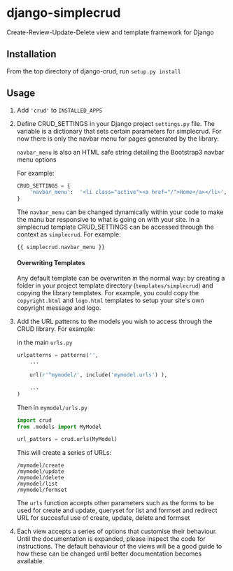 # django-simplecrud

Create-Review-Update-Delete view and template framework for Django


## Installation

From the top directory of django-crud, run `setup.py install` 


## Usage

1. Add `'crud'` to `INSTALLED_APPS`

2. Define CRUD_SETTINGS in your Django project `settings.py` file. The variable 
is a dictionary that sets certain  parameters for simplecrud. For now there is
only the navbar menu for pages generated by the library: 

	`navbar_menu`	is also an HTML safe string detailing the Bootstrap3 navbar menu options

	For example:

	```python
	CRUD_SETTINGS = {
	    'navbar_menu':  '<li class="active"><a href="/">Home</a></li>',
	}
	```
	
	The `navbar_menu` can be changed dynamically within your code to make the 
	manu bar responsive to what is going on with your site. In a simplecrud 
	template CRUD_SETTINGS can be accessed through the context as `simplecrud`.
	For example:
	
	```
	{{ simplecrud.navbar_menu }}
	```

    #### Overwriting Templates
    
    Any default template can be overwriten in the normal way: by creating a 
    folder in your project template directory (`templates/simplecrud`) and 
    copying the library templates. For example, you could copy the 
    `copyright.html` and `logo.html` templates to setup your site's own 
    copyright message and logo.

3. Add the URL patterns to the models you wish to access through the CRUD library.
For example:

	in the main `urls.py`

	```python
	urlpatterns = patterns('',
		...
		
	    url(r'^mymodel/', include('mymodel.urls') ),
	
		...
	)
	```

	Then in `mymodel/urls.py`

	```python
	import crud
	from .models import MyModel
	
	url_patters = crud.urls(MyModel)
	```
	
	This will create a series of URLs:
	
	```
	/mymodel/create
	/mymodel/update
	/mymodel/delete
	/mymodel/list
	/mymodel/formset
	```

	The `urls` function accepts other parameters such as the forms to be 
	used for create and update, queryset for list and formset and redirect 
	URL for succesful use of create, update, delete and formset

4. Each view accepts a series of options that customise their behaviour. Until
the documentation is expanded, please inspect the code for instructions. The 
default behaviour of the views will be a good guide to how these can be changed 
until better documentation becomes available.

